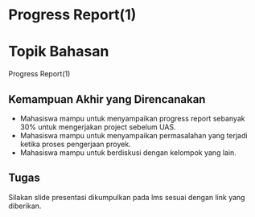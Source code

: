 # Progress Report(1)

# Topik Bahasan

Progress Report(1)

## Kemampuan Akhir yang Direncanakan
- Mahasiswa mampu untuk menyampaikan progress report sebanyak 30% untuk mengerjakan project sebelum UAS.
- Mahasiswa mampu untuk menyampaikan permasalahan yang terjadi ketika proses pengerjaan proyek.
- Mahasiswa mampu untuk berdiskusi dengan kelompok yang lain.

## Tugas
Silakan slide presentasi dikumpulkan pada lms sesuai dengan link yang diberikan.